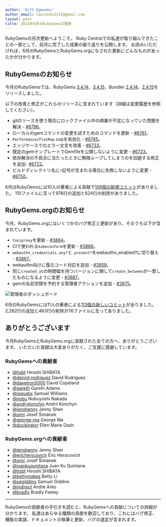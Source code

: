 ```yaml
---
author: 'Gift Egwuenu'
author_email: laurandidi21@gmail.com
layout: post
title: 2023年6月のRubyGemsの更新
---
```


RubyGemsの月次更新へようこそ。
Ruby Centralでの私達が取り組んできたことの一部として、前月に完了した成果の振り返りを公開します。
お読みいただければ、6月のRubyGemsとRubyGems.orgになされた更新にどんなものがあったかが分かります。

## RubyGemsのお知らせ

今月のRubyGemsでは、RubyGems
[3.4.14](https://github.com/rubygems/rubygems/blob/master/CHANGELOG.md#3414--2023-06-12)、[3.4.15](https://github.com/rubygems/rubygems/blob/master/CHANGELOG.md#3415--2023-06-29)、Bundler
[2.4.14](https://github.com/rubygems/rubygems/blob/master/bundler/CHANGELOG.md#2414-june-12-2023)、[2.4.15](https://github.com/rubygems/rubygems/blob/master/bundler/CHANGELOG.md#2415-june-29-2023)をリリースしました。

以下の改善と修正がこれらのリリースに含まれています（詳細は変更履歴を参照してください）。

- gitのソースを使う場合にロックファイル中の順番が不定になっていた問題を解決 -
  [#6786](https://github.com/rubygems/rubygems/pull/6786)。
- ローカルのgemコマンドの変更を試すためのコマンドを更新 -
  [#6761](https://github.com/rubygems/rubygems/pull/6761)。
- `Performance/FlatMap` copを有効化 -
  [#6745](https://github.com/rubygems/rubygems/pull/6745)。
- エッジケースでのエラー文言を改善 -
  [#6733](https://github.com/rubygems/rubygems/pull/6733)。
- 既定のgemテンプレートでGemfileを公開しないように変更 -
  [#6723](https://github.com/rubygems/rubygems/pull/6723)。
- 依存解決の不具合に当たったときに無限ループしてしまうのを回避する修正を追加-
  [#6722](https://github.com/rubygems/rubygems/pull/6722)。
- ビルドディレクトリ名に`+`記号が含まれる場合に失敗しないように変更 -
  [#6750](https://github.com/rubygems/rubygems/pull/6750)。


6月はRubyGemsには10人の著者による貢献で[109個の新規コミット](https://github.com/rubygems/rubygems/compare/master@%7B2023-06-01%7D...master@%7B2023-06-30%7D)がありました。
110ファイルに亙って978行の追加と624行の削除がありました。

## RubyGems.orgのお知らせ

今月、RubyGems.orgにはいくつかのバグ修正と更新があり、そのうち以下が含まれています。

- `toxiproxy`を更新 -
  [#3884](https://github.com/rubygems/rubygems.org/pull/3884)。
- CIで使われる`kubeconform`を更新 -
  [#3886](https://github.com/rubygems/rubygems.org/pull/3886)。
- `webauthn_credentials.any?`と`.present?`をwebauthn_enabled?に切り替え -
  [#3867](https://github.com/rubygems/rubygems.org/pull/3867)。
- webauthn向けに復元コード対応を追加 -
  [#3859](https://github.com/rubygems/rubygems.org/pull/3859)。
- 同じ`created_at`の時間幅を持つバージョンに関して`create_between`が一貫したものになるように変更 -
  [#3887](https://github.com/rubygems/rubygems.org/pull/3887)。
- gemの名前空間を予約する管理者アクションを追加 -
  [#3875](https://github.com/rubygems/rubygems.org/pull/3875)。

![管理者のダッシュボード](https://res.cloudinary.com/lauragift/image/upload/w_650,h_500/v1689579722/248446070-a0eeaafa-1d52-4825-b73c-ccfa7a77228d_xqcueg.png)


6月のRubyGemsには11人の著者による[113個の新しいコミット](https://github.com/rubygems/rubygems.org/compare/master@%7B2023-06-01%7D...master@%7B2023-06-30%7D)がありました。
2,262行の追加と463行の削除が76ファイルに亙ってありました。

## ありがとうございます

今月RubyGemsとRubyGems.orgに貢献された全ての方へ、ありがとうございます。
いただいた貢献は大変ありがたく、ご支援に感謝しています。

### RubyGemsへの貢献者

- [@hsbt](https://github.com/hsbt) Hiroshi SHIBATA
- [@deivid-rodriguez](https://github.com/deivid-rodriguez) David Rodríguez
- [@davetron5000](https://github.com/davetron5000) David Copeland
- [@gareth](https://github.com/gareth) Gareth Adams
- [@ioquatix](https://github.com/ioquatix) Samuel Williams
- [@nobu](https://github.com/nobu) Nobuyoshi Nakada
- [@andrykonchin](https://github.com/andrykonchin) Andrii Konchyn
- [@jenshenny](https://github.com/jenshenny) Jenny Shen
- [@simi](https://github.com/simi) Josef Šimánek
- [@george-ma](https://github.com/george-ma) George Ma
- [@duckinator](https://github.com/duckinator) Ellen Marie Dash

### RubyGems.orgへの貢献者

- [@jenshenny](https://github.com/jenshenny) Jenny Shen
- [@ericherscovich](https://github.com/ericherscovich) Eric Herscovich
- [@simi](https://github.com/simi) Josef Šimánek
- [@juankuquintana](https://github.com/juankuquintana) Juan Ku Quintana
- [@hsbt](https://github.com/hsbt) Hiroshi SHIBATA
- [@bettymakes](https://github.com/bettymakes) Betty Li
- [@segiddins](https://github.com/segiddins) Samuel Giddins
- [@indirect](https://github.com/indirect) André Arko
- [@bradly](https://github.com/bradly) Bradly Feeley

---
RubyGemsの貢献者の手引きを読むと、RubyGemsへの貢献についての詳細が分かります。
私達はあらゆる種類の貢献を歓迎しており、これにはバグ修正、機能の実装、ドキュメントの執筆と更新、バグの選定が含まれます。
